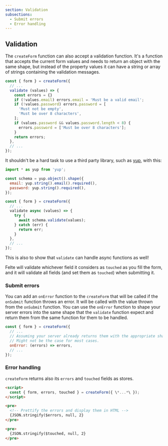 ```yaml
---
section: Validation
subsections:
  - Submit errors
  - Error handling
---
```


## Validation

The `createForm` function can also accept a validation function. It's a function that accepts the current form values and needs to return an object with the same shape, but instead of the property values it can have a string or array of strings containing the validation messages.

```javascript
const { form } = createForm({
  // ...
  validate (values) => {
    const errors = {}
    if (!values.email) errors.email = 'Must be a valid email';
    if (!values.password) errors.password = [
      'Must not be empty',
      'Must be over 8 characters',
    ];
    if (values.password && values.password.length < 8) {
      errors.password = ['Must be over 8 characters'];
    }
    return errors;
  },
  // ...
});
```

It shouldn't be a hard task to use a third party library, such as [yup](https://github.com/jquense/yup), with this:

```javascript
import * as yup from 'yup';

const schema = yup.object().shape({
  email: yup.string().email().required(),
  password: yup.string().required(),
});

const { form } = createForm({
  // ...
  validate async (values) => {
    try {
      await schema.validate(values);
    } catch (err) {
      return err;
    }
  },
  // ...
});
```

This is also to show that `validate` can handle async functions as well!

Felte will validate whichever field it considers as `touched` as you fill the form, and it will validate all fields (and set them as `touched`) when submitting it.

### Submit errors

You can add an `onError` function to the `createForm` that will be called if the `onSubmit` function throws an error. It will be called with the value thrown from the `onSubmit` function. You can use the `onError` function to shape your server errors into the same shape that the `validate` function expect and return them from the same function for them to be handled.

```javascript
const { form } = createForm({
  // ...
  // Assuming your server already returns them with the appropriate shape.
  // Might not be the case for most cases.
  onError: (errors) => errors,
  // ...
});
```

### Error handling

`createForm` returns also its `errors` and `touched` fields as stores.

```html
<script>
  const { form, errors, touched } = createForm({ \*...*\ });
</script>

<pre>
  <!-- Prettify the errors and display them in HTML -->
  {JSON.stringify($errors, null, 2}
</pre>

<pre>
  {JSON.stringify($touched, null, 2}
</pre>
```
